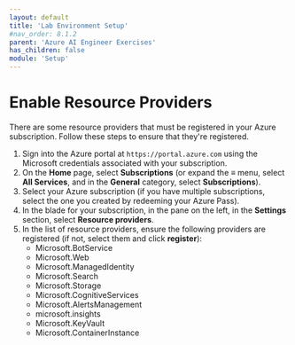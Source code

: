 ```yaml
---
layout: default
title: 'Lab Environment Setup'
#nav_order: 8.1.2
parent: 'Azure AI Engineer Exercises'
has_children: false
module: 'Setup'
---
```





# Enable Resource Providers

There are some resource providers that must be registered in your Azure subscription. Follow these steps to ensure that they're registered.

1. Sign into the Azure portal at `https://portal.azure.com` using the Microsoft credentials associated with your subscription.
2. On the **Home** page, select **Subscriptions** (or expand the **&#8801;** menu, select **All Services**, and in the **General** category, select **Subscriptions**).
3. Select your Azure subscription (if you have multiple subscriptions, select the one you created by redeeming your Azure Pass).
4. In the blade for your subscription, in the pane on the left, in the **Settings** section, select **Resource providers**.
5. In the list of resource providers, ensure the following providers are registered (if not, select them and click **register**):
    - Microsoft.BotService
    - Microsoft.Web
    - Microsoft.ManagedIdentity
    - Microsoft.Search
    - Microsoft.Storage
    - Microsoft.CognitiveServices
    - Microsoft.AlertsManagement
    - microsoft.insights
    - Microsoft.KeyVault
    - Microsoft.ContainerInstance
